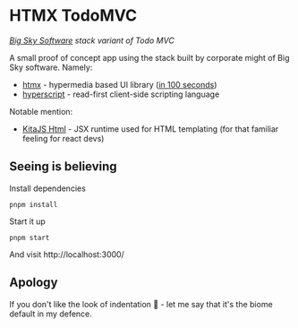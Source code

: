 # HTMX TodoMVC

_[Big Sky Software](https://bigsky.software/) stack variant of Todo MVC_

A small proof of concept app using the stack built by corporate might of Big Sky software. Namely:

- [htmx](https://htmx.org/) - hypermedia based UI library ([in 100 seconds](https://youtu.be/r-GSGH2RxJs))
- [hyperscript](https://hyperscript.org/) - read-first client-side scripting language

Notable mention:

- [KitaJS Html](https://github.com/kitajs/html) - JSX runtime used for HTML templating (for that familiar feeling for react devs)

## Seeing is believing

Install dependencies

```
pnpm install
```

Start it up

```
pnpm start
```

And visit http://localhost:3000/

## Apology

If you don't like the look of indentation 🙈 - let me say that it's the biome default in my defence.
